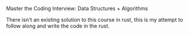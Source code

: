 Master the Coding Interview: Data Structures + Algorithms

There isn't an existing solution to this course in rust, this is my attempt to follow along and write the code in the rust.
